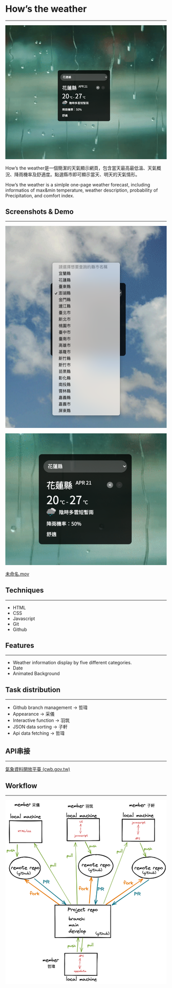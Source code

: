 # How’s the weather

---

![截圖 2022-04-20 上午10.55.07.png](README%205eb3210f8a5d4b9eaca7ca3e4a179391/%E6%88%AA%E5%9C%96_2022-04-20_%E4%B8%8A%E5%8D%8810.55.07.png)

How’s the weather是一個簡潔的天氣顯示網頁，包含當天最高最低溫、天氣概況、降雨機率及舒適度。點選縣市即可顯示當天、明天的天氣情形。

How’s the weather is a simlple one-page weather forecast, including informatios of max&min temperature, weather description,  probability of Precipitation, and comfort index.

## Screenshots & Demo

---

![截圖 2022-04-21 上午11.16.23.png](README%205eb3210f8a5d4b9eaca7ca3e4a179391/%E6%88%AA%E5%9C%96_2022-04-21_%E4%B8%8A%E5%8D%8811.16.23.png)

![截圖 2022-04-20 上午10.57.22.png](README%205eb3210f8a5d4b9eaca7ca3e4a179391/%E6%88%AA%E5%9C%96_2022-04-20_%E4%B8%8A%E5%8D%8810.57.22.png)

[未命名.mov](README%205eb3210f8a5d4b9eaca7ca3e4a179391/%E6%9C%AA%E5%91%BD%E5%90%8D.mov)

## Techniques

---

- HTML
- CSS
- Javascript
- Git
- Github

## Features

---

- Weather information display by five different categories.
- Date
- Animated Background

## Task distribution

---

- Github branch management → 哲瑋
- Appearance → 采儀
- Interactive function → 羽筑
- JSON data sorting → 子軒
- Api data fetching → 哲瑋

## API串接

---

[氣象資料開放平臺 (cwb.gov.tw)](https://opendata.cwb.gov.tw/index)

## Workflow

---

![b.png](README%205eb3210f8a5d4b9eaca7ca3e4a179391/b.png)
